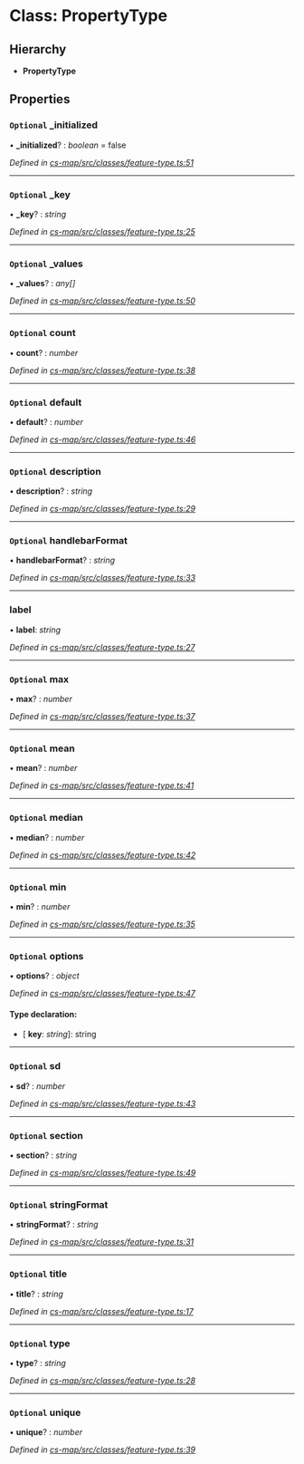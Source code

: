 # Class: PropertyType

## Hierarchy

* **PropertyType**

## Properties

### `Optional` _initialized

• **_initialized**? : *boolean* = false

*Defined in [cs-map/src/classes/feature-type.ts:51](https://github.com/RichardHovenkamp/csnext/blob/872f0bfe/packages/cs-map/src/classes/feature-type.ts#L51)*

___

### `Optional` _key

• **_key**? : *string*

*Defined in [cs-map/src/classes/feature-type.ts:25](https://github.com/RichardHovenkamp/csnext/blob/872f0bfe/packages/cs-map/src/classes/feature-type.ts#L25)*

___

### `Optional` _values

• **_values**? : *any[]*

*Defined in [cs-map/src/classes/feature-type.ts:50](https://github.com/RichardHovenkamp/csnext/blob/872f0bfe/packages/cs-map/src/classes/feature-type.ts#L50)*

___

### `Optional` count

• **count**? : *number*

*Defined in [cs-map/src/classes/feature-type.ts:38](https://github.com/RichardHovenkamp/csnext/blob/872f0bfe/packages/cs-map/src/classes/feature-type.ts#L38)*

___

### `Optional` default

• **default**? : *number*

*Defined in [cs-map/src/classes/feature-type.ts:46](https://github.com/RichardHovenkamp/csnext/blob/872f0bfe/packages/cs-map/src/classes/feature-type.ts#L46)*

___

### `Optional` description

• **description**? : *string*

*Defined in [cs-map/src/classes/feature-type.ts:29](https://github.com/RichardHovenkamp/csnext/blob/872f0bfe/packages/cs-map/src/classes/feature-type.ts#L29)*

___

### `Optional` handlebarFormat

• **handlebarFormat**? : *string*

*Defined in [cs-map/src/classes/feature-type.ts:33](https://github.com/RichardHovenkamp/csnext/blob/872f0bfe/packages/cs-map/src/classes/feature-type.ts#L33)*

___

###  label

• **label**: *string*

*Defined in [cs-map/src/classes/feature-type.ts:27](https://github.com/RichardHovenkamp/csnext/blob/872f0bfe/packages/cs-map/src/classes/feature-type.ts#L27)*

___

### `Optional` max

• **max**? : *number*

*Defined in [cs-map/src/classes/feature-type.ts:37](https://github.com/RichardHovenkamp/csnext/blob/872f0bfe/packages/cs-map/src/classes/feature-type.ts#L37)*

___

### `Optional` mean

• **mean**? : *number*

*Defined in [cs-map/src/classes/feature-type.ts:41](https://github.com/RichardHovenkamp/csnext/blob/872f0bfe/packages/cs-map/src/classes/feature-type.ts#L41)*

___

### `Optional` median

• **median**? : *number*

*Defined in [cs-map/src/classes/feature-type.ts:42](https://github.com/RichardHovenkamp/csnext/blob/872f0bfe/packages/cs-map/src/classes/feature-type.ts#L42)*

___

### `Optional` min

• **min**? : *number*

*Defined in [cs-map/src/classes/feature-type.ts:35](https://github.com/RichardHovenkamp/csnext/blob/872f0bfe/packages/cs-map/src/classes/feature-type.ts#L35)*

___

### `Optional` options

• **options**? : *object*

*Defined in [cs-map/src/classes/feature-type.ts:47](https://github.com/RichardHovenkamp/csnext/blob/872f0bfe/packages/cs-map/src/classes/feature-type.ts#L47)*

#### Type declaration:

* \[ **key**: *string*\]: string

___

### `Optional` sd

• **sd**? : *number*

*Defined in [cs-map/src/classes/feature-type.ts:43](https://github.com/RichardHovenkamp/csnext/blob/872f0bfe/packages/cs-map/src/classes/feature-type.ts#L43)*

___

### `Optional` section

• **section**? : *string*

*Defined in [cs-map/src/classes/feature-type.ts:49](https://github.com/RichardHovenkamp/csnext/blob/872f0bfe/packages/cs-map/src/classes/feature-type.ts#L49)*

___

### `Optional` stringFormat

• **stringFormat**? : *string*

*Defined in [cs-map/src/classes/feature-type.ts:31](https://github.com/RichardHovenkamp/csnext/blob/872f0bfe/packages/cs-map/src/classes/feature-type.ts#L31)*

___

### `Optional` title

• **title**? : *string*

*Defined in [cs-map/src/classes/feature-type.ts:17](https://github.com/RichardHovenkamp/csnext/blob/872f0bfe/packages/cs-map/src/classes/feature-type.ts#L17)*

___

### `Optional` type

• **type**? : *string*

*Defined in [cs-map/src/classes/feature-type.ts:28](https://github.com/RichardHovenkamp/csnext/blob/872f0bfe/packages/cs-map/src/classes/feature-type.ts#L28)*

___

### `Optional` unique

• **unique**? : *number*

*Defined in [cs-map/src/classes/feature-type.ts:39](https://github.com/RichardHovenkamp/csnext/blob/872f0bfe/packages/cs-map/src/classes/feature-type.ts#L39)*

